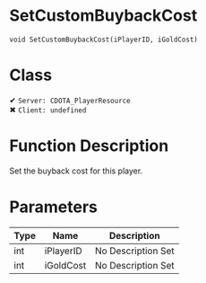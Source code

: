 # SetCustomBuybackCost
```
void SetCustomBuybackCost(iPlayerID, iGoldCost)
```
# Class
✔ `Server: CDOTA_PlayerResource`  
✖ `Client: undefined`  

# Function Description
Set the buyback cost for this player.
# Parameters
Type|Name|Description
--|--|--
int|iPlayerID|No Description Set
int|iGoldCost|No Description Set
